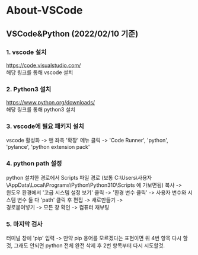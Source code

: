 # About-VSCode


## VSCode&Python (2022/02/10 기준)
### 1. vscode 설치
https://code.visualstudio.com/  
해당 링크를 통해 vscode 설치

### 2. Python3 설치
https://www.python.org/downloads/  
해당 링크를 통해 python3 설치

### 3. vscode에 필요 패키지 설치
vscode 활성화 -> 맨 좌측 '확장' 메뉴 클릭 -> 'Code Runner', 'python', 'pylance', 'python extension pack'

### 4. python path 설정
python 설치한 경로에서 Scripts 파일 경로 (보통 C:\Users\사용자\AppData\Local\Programs\Python\Python310\Scripts 에 가보면됨) 복사 ->  
윈도우 환경에서 '고급 시스템 설정 보기' 클릭 -> '환경 변수 클릭' -> 사용자 변수와 시스템 변수 둘 다 'path' 클릭 후 편집 -> 새로만들기 ->  
경로붙여넣기 -> 모든 창 확인 -> 컴퓨터 재부팅

### 5. 마지막 검사
터미널 창에 'pip' 입력 -> 만약 pip 용어를 모르겠다는 표현이면 위 4번 항목 다시 할것, 그래도 안되면 python 전체 완전 삭제 후 2번 항목부터 다시 시도할것.
